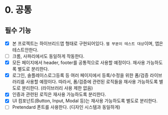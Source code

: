 # 0. 공통

## 필수 기능

- [x] 본 프로젝트는 하이브리드앱 형태로 구현되어있다. `웹 부분이 테스트 대상`이며, 앱은 테스트안한다.
- [ ] 크롬, 사파리에서도 동일하게 작동한다.
- [x] 모든 페이지에서 header, footer를 공통적으로 사용할 예정이다. 재사용 가능하도록 별도로 분리한다.
- [x] 로그인, 솔플레이스로그등록 등 여러 페이지에서 등록/수정을 위한 폼/검증 라이브러리를 사용할 예정이다. 따라서, 폼/검증에 관련된 로직들을 재사용 가능하도록 별도로 분리한다. (라이브러리 사용 제한 없음)
- [x] 인증과 관련된 로직은 재사용 가능하도록 분리한다.
- [x] UI 컴포넌트(Button, Input, Modal 등)는 재사용 가능하도록 별도로 분리한다.
- [ ] Pretendard 폰트를 사용한다. (디자인 시스템과 동일하게)
